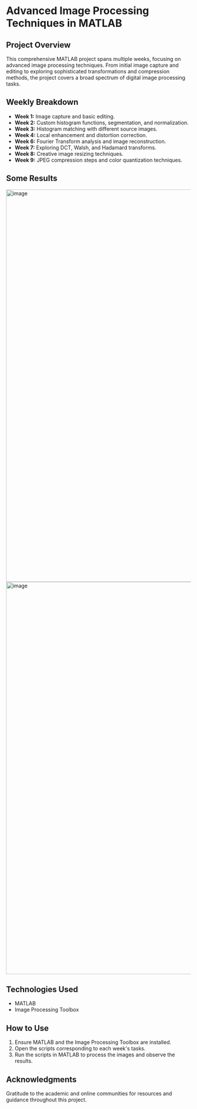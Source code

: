 # Advanced Image Processing Techniques in MATLAB

## Project Overview
This comprehensive MATLAB project spans multiple weeks, focusing on advanced image processing techniques. From initial image capture and editing to exploring sophisticated transformations and compression methods, the project covers a broad spectrum of digital image processing tasks.

## Weekly Breakdown
- **Week 1:** Image capture and basic editing.
- **Week 2:** Custom histogram functions, segmentation, and normalization.
- **Week 3:** Histogram matching with different source images.
- **Week 4:** Local enhancement and distortion correction.
- **Week 6:** Fourier Transform analysis and image reconstruction.
- **Week 7:** Exploring DCT, Walsh, and Hadamard transforms.
- **Week 8:** Creative image resizing techniques.
- **Week 9:** JPEG compression steps and color quantization techniques.

## Some Results
<img width="1071" alt="image" src="https://github.com/hamzafer/Image_Processing_Project/assets/45764331/90ce4a9a-b393-4a97-8fa1-2c127d3342c9">
<img width="1071" alt="image" src="https://github.com/hamzafer/Image_Processing_Project/assets/45764331/98407f33-1661-4fff-8fe6-5530b7502413">

## Technologies Used
- MATLAB
- Image Processing Toolbox

## How to Use
1. Ensure MATLAB and the Image Processing Toolbox are installed.
2. Open the scripts corresponding to each week's tasks.
3. Run the scripts in MATLAB to process the images and observe the results.

## Acknowledgments
Gratitude to the academic and online communities for resources and guidance throughout this project.
